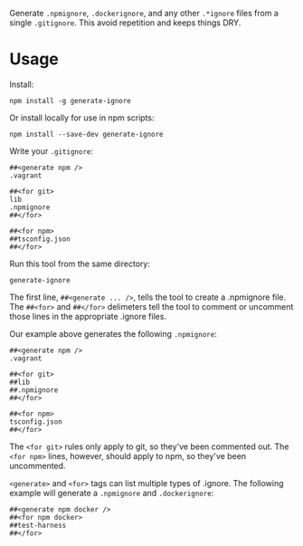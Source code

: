 Generate `.npmignore`, `.dockerignore`, and any other `.*ignore` files from a single `.gitignore`.  This avoid repetition and keeps things DRY.

# Usage

Install:

    npm install -g generate-ignore

Or install locally for use in npm scripts:

    npm install --save-dev generate-ignore

Write your `.gitignore`:

```
##<generate npm />
.vagrant

##<for git>
lib
.npmignore
##</for>

##<for npm>
##tsconfig.json
##</for>
```

Run this tool from the same directory:

    generate-ignore

The first line, `##<generate ... />`, tells the tool to create a .npmignore file.
The `##<for>` and `##</for>` delimeters tell the tool to comment or uncomment those lines
in the appropriate .ignore files.

Our example above generates the following `.npmignore`:

```
##<generate npm />
.vagrant

##<for git>
##lib
##.npmignore
##</for>

##<for npm>
tsconfig.json
##</for>
```

The `<for git>` rules only apply to git, so they've been commented out.
The `<for npm>` lines, however, should apply to npm, so they've been uncommented.

`<generate>` and `<for>` tags can list multiple types of .ignore.  The following example will generate a `.npmignore` and `.dockerignore`:

```
##<generate npm docker />
##<for npm docker>
##test-harness
##</for>
```